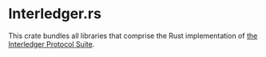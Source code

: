 # Interledger.rs

This crate bundles all libraries that comprise the Rust implementation of [the Interledger Protocol Suite](https://interledger.org/rfcs/0001-interledger-architecture/).
